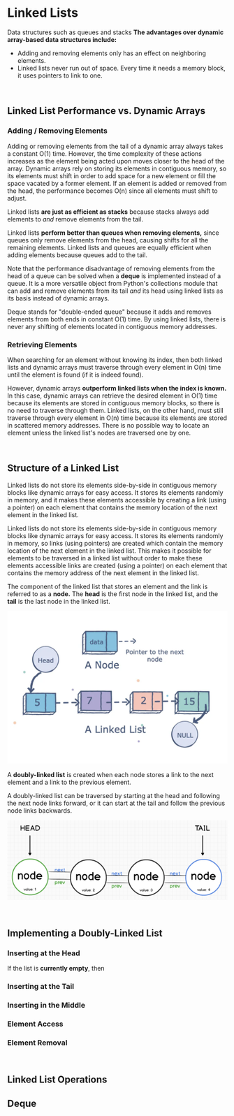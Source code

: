 # Linked Lists
Data structures such as queues and stacks 
**The advantages over dynamic array-based data structures include:**
* Adding and removing elements only has an effect on neighboring elements.
* Linked lists never run out of space. Every time it needs a memory block, it uses pointers to link to one.

&nbsp;
## Linked List Performance vs. Dynamic Arrays

### Adding / Removing Elements
Adding or removing elements from the tail of a dynamic array always takes a constant O(1) time. However, the time complexity of these actions increases as the element being acted upon moves closer to the head of the array. Dynamic arrays rely on storing its elements in contiguous memory, so its elements must shift in order to add space for a new element or fill the space vacated by a former element. If an element is added or removed from the head, the performance becomes O(n) since all elements must shift to adjust.

Linked lists **are just as efficient as stacks** because stacks always add elements to *and* remove elements from the tail.

Linked lists **perform better than queues when removing elements,** since queues only remove elements from the head, causing shifts for all the remaining elements. Linked lists and queues are equally efficient when adding elements because queues add to the tail.

Note that the performance disadvantage of removing elements from the head of a queue can be solved when a **deque** is implemented instead of a queue. It is a more versatile object from Python's collections module that can add and remove elements from its tail *and* its head using linked lists as its basis instead of dynamic arrays.

Deque stands for "double-ended queue" because it adds and removes elements from both ends in constant O(1) time. By using linked lists, there is never any shifting of elements located in contiguous memory addresses.

### Retrieving Elements
When searching for an element without knowing its index, then both linked lists and dynamic arrays must traverse through every element in O(n) time until the element is found (if it is indeed found).

However, dynamic arrays **outperform linked lists when the index is known.** In this case, dynamic arrays can retrieve the desired element in O(1) time because its elements are stored in contiguous memory blocks, so there is no need to traverse through them. Linked lists, on the other hand, must still traverse through every element in O(n) time because its elements are stored in scattered memory addresses. There is no possible way to locate an element unless the linked list's nodes are traversed one by one. 

&nbsp;
## Structure of a Linked List
Linked lists do not store its elements side-by-side in contiguous memory blocks like dynamic arrays for easy access. It stores its elements randomly in memory, and it makes these elements accessible by creating a link (using a pointer) on each element that contains the memory location of the next element in the linked list.

Linked lists do not store its elements side-by-side in contiguous memory blocks like dynamic arrays for easy access. It stores its elements randomly in memory, so links (using pointers) are created which contain the memory location of the next element in the linked list. This makes it possible for elements to be traversed in a linked list without order to make these elements accessible links are created (using a pointer) on each element that contains the memory address of the next element in the linked list.

The component of the linked list that stores an element and the link is referred to as a **node.** The **head** is the first node in the linked list, and the **tail** is the last node in the linked list.

![Image of a Linked List, and a Node](../images/linkedList_andNode.png)

A **doubly-linked list** is created when each node stores a link to the next element and a link to the previous element.

A doubly-linked list can be traversed by starting at the head and following the next node links forward, or it can start at the tail and follow the previous node links backwards.

![Image of a Doubly-Linked List](../images/doublyLinkedList.png)

&nbsp;
## Implementing a Doubly-Linked List

### Inserting at the Head

If the list is **currently empty**, then 

### Inserting at the Tail

### Inserting in the Middle

### Element Access

### Element Removal

&nbsp;
## Linked List Operations

## Deque